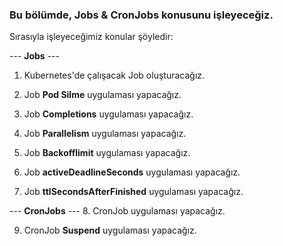 ### Bu bölümde, Jobs & CronJobs konusunu işleyeceğiz.

Sırasıyla işleyeceğimiz konular şöyledir:

--- **Jobs** ---

1. Kubernetes'de çalışacak Job oluşturacağız.

2. Job **Pod Silme** uygulaması yapacağız.

3. Job **Completions** uygulaması yapacağız.

4. Job **Parallelism** uygulaması yapacağız.

5. Job **Backofflimit** uygulaması yapacağız.

6. Job **activeDeadlineSeconds** uygulaması yapacağız.

7. Job **ttlSecondsAfterFinished** uygulaması yapacağız.

--- **CronJobs** ---
8. CronJob uygulaması yapacağız.

9. CronJob **Suspend** uygulaması yapacağız.